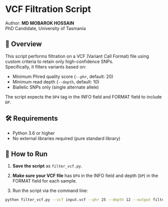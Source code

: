 # VCF Filtration Script

Author: **MD MOBAROK HOSSAIN**  
PhD Candidate, University of Tasmania  

## 🧬 Overview

This script performs filtration on a VCF (Variant Call Format) file using custom criteria to retain only high-confidence SNPs.  
Specifically, it filters variants based on:

- Minimum Phred quality score (`--phr`, default: 20)
- Minimum read depth (`--depth`, default: 10)
- Biallelic SNPs only (single alternate allele)

The script expects the `DP4` tag in the INFO field and FORMAT field to include `DP`.

## 🛠 Requirements

- Python 3.6 or higher
- No external libraries required (pure standard library)

## 🚀 How to Run

1. **Save the script** as `filter_vcf.py`.

2. **Make sure your VCF file** has `DP4` in the INFO field and depth (`DP`) in the FORMAT field for each sample.

3. Run the script via the command line:

```bash
python filter_vcf.py --vcf input.vcf --phr 25 --depth 12 --output filtered_output.vcf
